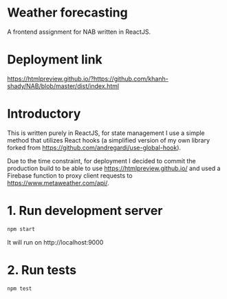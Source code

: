# **Weather forecasting**
A frontend assignment for NAB written in ReactJS.

# Deployment link
https://htmlpreview.github.io/?https://github.com/khanh-shady/NAB/blob/master/dist/index.html

# Introductory
This is written purely in ReactJS, for state management I use a simple method that utilizes React hooks (a simplified version of my own library forked from https://github.com/andregardi/use-global-hook).

Due to the time constraint, for deployment I decided to commit the production build to be able to use https://htmlpreview.github.io/ and used a Firebase function to proxy client requests to https://www.metaweather.com/api/. 

# 1. Run development server
```javascript
npm start
```
It will run on http://localhost:9000

# 2. Run tests
```javascript
npm test
```